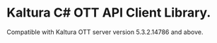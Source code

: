 # Kaltura C# OTT API Client Library.
Compatible with Kaltura OTT server version 5.3.2.14786 and above.
